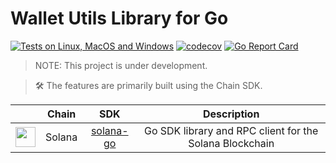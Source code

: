 # Wallet Utils Library for Go

[![Tests on Linux, MacOS and Windows](https://github.com/15ho/wallet-utils-go/workflows/CI/badge.svg)](https://github.com/15ho/wallet-utils-go/actions?query=workflow%3ACI)
[![codecov](https://codecov.io/gh/15ho/wallet-utils-go/branch/main/graph/badge.svg)](https://codecov.io/gh/15ho/wallet-utils-go)
[![Go Report Card](https://goreportcard.com/badge/github.com/15ho/wallet-utils-go)](https://goreportcard.com/report/github.com/15ho/wallet-utils-go)

> NOTE: This project is under development.

> 🛠️ The features are primarily built using the Chain SDK.

||Chain |SDK |Description|
|:------------:|:---------:|:--------:|:---------:|
|<img src="https://raw.githubusercontent.com/trustwallet/assets/master/blockchains/solana/info/logo.png" width="32" /> |Solana |[solana-go](https://github.com/gagliardetto/solana-go) |Go SDK library and RPC client for the Solana Blockchain